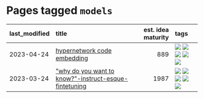 # Pages tagged `models`

|last_modified|title|est. idea maturity|tags
|:---|:---|---:|:---|
|2023-04-24|[hypernetwork code embedding](../hypernetwork_embedding_for_code.md)|889|[![](https://img.shields.io/badge/tag-LLM-f14da)](../tags/LLM.md) [![](https://img.shields.io/badge/tag-embeddings-1043a5)](../tags/embeddings.md) [![](https://img.shields.io/badge/tag-machinelearning-35b163)](../tags/machinelearning.md) [![](https://img.shields.io/badge/tag-models-c4fb38)](../tags/models.md) [![](https://img.shields.io/badge/tag-nlp-1eefac)](../tags/nlp.md)|
|2023-03-24|["why do you want to know?"-instruct-esque-fintetuning](../whydoyouwantoknow.md)|1987|[![](https://img.shields.io/badge/tag-aiethics-cdef47)](../tags/aiethics.md) [![](https://img.shields.io/badge/tag-alignment-6013c8)](../tags/alignment.md) [![](https://img.shields.io/badge/tag-dialogue-99b5f2)](../tags/dialogue.md) [![](https://img.shields.io/badge/tag-models-c4fb38)](../tags/models.md) [![](https://img.shields.io/badge/tag-wip-77a0)](../tags/wip.md)|